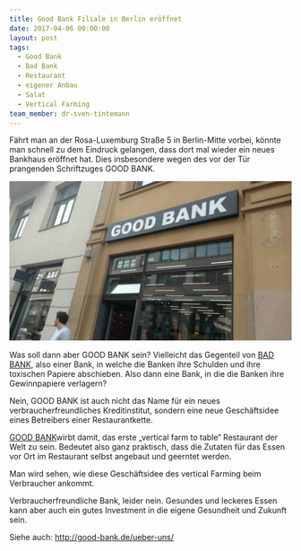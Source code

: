 ```yaml
---
title: Good Bank Filiale in Berlin eröffnet
date: 2017-04-06 00:00:00
layout: post
tags:
  - Good Bank
  - Bad Bank
  - Restaurant
  - eigener Anbau
  - Salat
  - Vertical Farming
team_member: dr-sven-tintemann
---
```



F&auml;hrt man an der Rosa-Luxemburg Stra&szlig;e 5 in Berlin-Mitte vorbei, k&ouml;nnte man schnell zu dem Eindruck gelangen, dass dort mal wieder ein neues Bankhaus er&ouml;ffnet hat. Dies insbesondere wegen des vor der T&uuml;r prangenden Schriftzuges GOOD BANK.

![GOOD BANK - Berlin - Außenansicht](/uploads/versions/good-bank-berlin---x----1279-720x---.JPG)

Was soll dann aber GOOD BANK sein? Vielleicht das Gegenteil von [BAD BANK](https://de.wikipedia.org/wiki/Bad_Bank), also einer Bank, in welche die Banken ihre Schulden und ihre toxischen Papiere abschieben. Also dann eine Bank, in die die Banken ihre Gewinnpapiere verlagern?

Nein, GOOD BANK ist auch nicht das Name f&uuml;r ein neues verbraucherfreundliches Kreditinstitut, sondern eine neue Gesch&auml;ftsidee eines Betreibers einer Restaurantkette.

[GOOD BANK](http://good-bank.de/ueber-uns/)wirbt damit, das erste „vertical farm to table“ Restaurant der Welt zu sein. Bedeutet also ganz praktisch, dass die Zutaten f&uuml;r das Essen vor Ort im Restaurant selbst angebaut und geerntet werden.

Man wird sehen, wie diese Gesch&auml;ftsidee des vertical Farming beim Verbraucher ankommt.

Verbraucherfreundliche Bank, leider nein. Gesundes und leckeres Essen kann aber auch ein gutes Investment in die eigene Gesundheit und Zukunft sein.

Siehe auch: http://good-bank.de/ueber-uns/